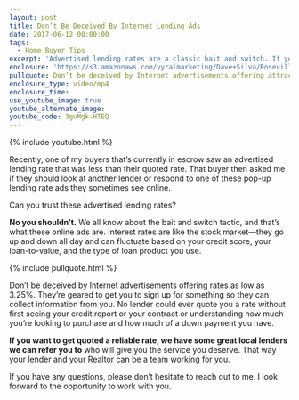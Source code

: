 ```yaml
---
layout: post
title: Don’t Be Deceived By Internet Lending Ads
date: 2017-06-12 00:00:00
tags:
  - Home Buyer Tips
excerpt: 'Advertised lending rates are a classic bait and switch. If you need an actual reliable rate, work with a local lender.'
enclosure: 'https://s3.amazonaws.com/vyralmarketing/Dave+Silva/Roseville+Real+Estate+Can+you+trust+advertised+lending+rates.mp4'
pullquote: Don’t be deceived by Internet advertisements offering attractively low rates.
enclosure_type: video/mp4
enclosure_time:
use_youtube_image: true
youtube_alternate_image:
youtube_code: 3gvMgk-HTEQ
---
```



{% include youtube.html %}

Recently, one of my buyers that’s currently in escrow saw an advertised lending rate that was less than their quoted rate. That buyer then asked me if they should look at another lender or respond to one of these pop-up lending rate ads they sometimes see online.

Can you trust these advertised lending rates?

**No you shouldn’t.** We all know about the bait and switch tactic, and that’s what these online ads are. Interest rates are like the stock market—they go up and down all day and can fluctuate based on your credit score, your loan-to-value, and the type of loan product you use.

{% include pullquote.html %}

Don’t be deceived by Internet advertisements offering rates as low as 3.25%. They’re geared to get you to sign up for something so they can collect information from you. No lender could ever quote you a rate without first seeing your credit report or your contract or understanding how much you’re looking to purchase and how much of a down payment you have.

**If you want to get quoted a reliable rate, we have some great local lenders we can refer you to** who will give you the service you deserve. That way your lender and your Realtor can be a team working for you.

If you have any questions, please don’t hesitate to reach out to me. I look forward to the opportunity to work with you.